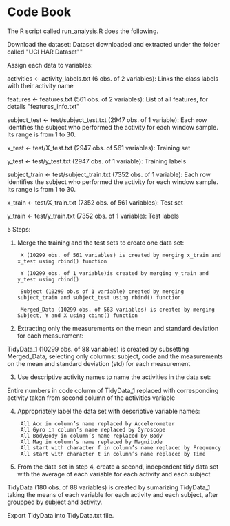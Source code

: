 # Code Book
The R script called run_analysis.R does the following. 

Download the dataset:
Dataset downloaded and extracted under the folder called "UCI HAR Dataset""

Assign each data to variables:

activities <- activity_labels.txt (6 obs. of 2 variables): Links the class labels with their activity name 

features <- features.txt (561 obs. of 2 variables): List of all features, for details "features_info.txt"
        
subject_test <- test/subject_test.txt (2947 obs. of 1 variable): Each row identifies the subject who performed the activity for each window sample. Its range is from 1 to 30.

x_test <- test/X_test.txt (2947 obs. of 561 variables): Training set

y_test <- test/y_test.txt (2947 obs. of 1 variable): Training labels

subject_train <- test/subject_train.txt (7352 obs. of 1 variable): Each row identifies the subject who performed the activity for each window sample. Its range is from 1 to 30.

x_train <- test/X_train.txt (7352 obs. of 561 variables): Test set
        
y_train <- test/y_train.txt (7352 obs. of 1 variable): Test labels

5 Steps:

1. Merge the training and the test sets to create one data set:

        X (10299 obs. of 561 variables) is created by merging x_train and x_test using rbind() function
        
        Y (10299 obs. of 1 variable)is created by merging y_train and y_test using rbind() 
        
        Subject (10299 ob.s of 1 variable) created by merging subject_train and subject_test using rbind() function

        Merged_Data (10299 obs. of 563 variables) is created by merging Subject, Y and X using cbind() function

2. Extracting only the measurements on the mean and standard deviation for each measurement:

TidyData_1 (10299 obs. of 88 variables) is created by subsetting Merged_Data, selecting only columns: subject, code and the measurements on the mean and standard deviation (std) for each measurement

3. Use descriptive activity names to name the activities in the data set:

Entire numbers in code column of TidyData_1 replaced with corresponding activity taken from second column of the activities variable

4. Appropriately label the data set with descriptive variable names:

        All Acc in column’s name replaced by Accelerometer
        All Gyro in column’s name replaced by Gyroscope
        All BodyBody in column’s name replaced by Body
        All Mag in column’s name replaced by Magnitude
        All start with character f in column’s name replaced by Frequency
        All start with character t in column’s name replaced by Time

5. From the data set in step 4, create a second, independent tidy data set with the average of each variable for each activity and each subject

TidyData (180 obs. of 88 variables) is created by sumarizing TidyData_1 taking the means of each variable for each activity and each subject, after groupped by subject and activity.

Export TidyData into TidyData.txt file.

